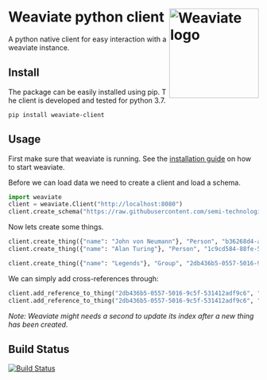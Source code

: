 # Weaviate python client  <img alt='Weaviate logo' src='https://raw.githubusercontent.com/semi-technologies/weaviate/19de0956c69b66c5552447e84d016f4fe29d12c9/docs/assets/weaviate-logo.png' width='180' align='right' />

A python native client for easy interaction with a weaviate instance.

## Install

The package can be easily installed using pip. The client is developed and tested for python 3.7. 

```shell script
pip install weaviate-client
```

## Usage

First make sure that weaviate is running. See the [installation guide](https://www.semi.technology/documentation/weaviate/current/installation.html) on how to start weaviate.


Before we can load data we need to create a client and load a schema.
```python
import weaviate
client = weaviate.Client("http://localhost:8080")
client.create_schema("https://raw.githubusercontent.com/semi-technologies/weaviate-python-client/master/documentation/getting_started/people_schema.json")
```
Now lets create some things.
```python
client.create_thing({"name": "John von Neumann"}, "Person", "b36268d4-a6b5-5274-985f-45f13ce0c642")
client.create_thing({"name": "Alan Turing"}, "Person", "1c9cd584-88fe-5010-83d0-017cb3fcb446")

client.create_thing({"name": "Legends"}, "Group", "2db436b5-0557-5016-9c5f-531412adf9c6")
```
We can simply add cross-references through:
```python
client.add_reference_to_thing("2db436b5-0557-5016-9c5f-531412adf9c6", "members", "b36268d4-a6b5-5274-985f-45f13ce0c642")
client.add_reference_to_thing("2db436b5-0557-5016-9c5f-531412adf9c6", "members", "1c9cd584-88fe-5010-83d0-017cb3fcb446")
```

*Note: Weaviate might needs a second to update its index after a new thing has been created.*

## Build Status

[![Build Status](https://travis-ci.com/semi-technologies/weaviate-python-client.svg?token=1qdvi3hJanQcWdqEstmy&branch=master)](https://travis-ci.com/semi-technologies/weaviate-python-client)



